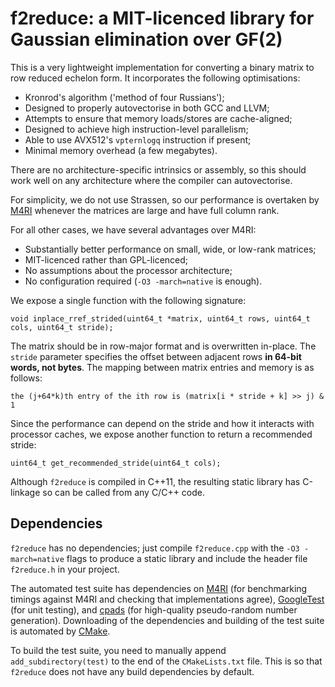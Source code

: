 f2reduce: a MIT-licenced library for Gaussian elimination over GF(2)
====================================================================

This is a very lightweight implementation for converting a binary matrix
to row reduced echelon form. It incorporates the following optimisations:

 - Kronrod's algorithm ('method of four Russians');
 - Designed to properly autovectorise in both GCC and LLVM;
 - Attempts to ensure that memory loads/stores are cache-aligned;
 - Designed to achieve high instruction-level parallelism;
 - Able to use AVX512's `vpternlogq` instruction if present;
 - Minimal memory overhead (a few megabytes).

There are no architecture-specific intrinsics or assembly, so this should
work well on any architecture where the compiler can autovectorise.

For simplicity, we do not use Strassen, so our performance is overtaken by
[M4RI][1] whenever the matrices are large and have full column rank.

For all other cases, we have several advantages over M4RI:

 - Substantially better performance on small, wide, or low-rank matrices;
 - MIT-licenced rather than GPL-licenced;
 - No assumptions about the processor architecture;
 - No configuration required (`-O3 -march=native` is enough).

We expose a single function with the following signature:

    void inplace_rref_strided(uint64_t *matrix, uint64_t rows, uint64_t cols, uint64_t stride);

The matrix should be in row-major format and is overwritten in-place. The
`stride` parameter specifies the offset between adjacent rows **in 64-bit
words, not bytes**. The mapping between matrix entries and memory is as
follows:

    the (j+64*k)th entry of the ith row is (matrix[i * stride + k] >> j) & 1

Since the performance can depend on the stride and how it interacts with
processor caches, we expose another function to return a recommended stride:

    uint64_t get_recommended_stride(uint64_t cols);

Although `f2reduce` is compiled in C++11, the resulting static library
has C-linkage so can be called from any C/C++ code.

Dependencies
------------

`f2reduce` has no dependencies; just compile `f2reduce.cpp` with the
`-O3 -march=native` flags to produce a static library and include the header
file `f2reduce.h` in your project.

The automated test suite has dependencies on [M4RI][1] (for benchmarking
timings against M4RI and checking that implementations agree), [GoogleTest][2]
(for unit testing), and [cpads][3] (for high-quality pseudo-random number
generation). Downloading of the dependencies and building of the test suite
is automated by [CMake][4].

To build the test suite, you need to manually append `add_subdirectory(test)`
to the end of the `CMakeLists.txt` file. This is so that `f2reduce` does not
have any build dependencies by default.

[1]: https://github.com/malb/m4ri
[2]: https://github.com/google/googletest
[3]: https://gitlab.com/hatsya/open-source/cpads
[4]: https://cmake.org/
